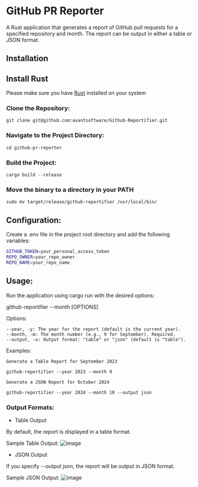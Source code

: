 # GitHub PR Reporter

A Rust application that generates a report of GitHub pull requests for a specified repository and month. The report can be output in either a table or JSON format.

## Installation

## Install Rust
Please make sure you have [Rust](https://www.rust-lang.org/tools/install) installed on your system

### Clone the Repository:

`git clone git@github.com:avantsoftware/Github-Reportifier.git`

### Navigate to the Project Directory:

`cd github-pr-reporter`

### Build the Project:

`cargo build --release`

### Move the binary to a directory in your PATH
`sudo mv target/release/github-reportifier /usr/local/bin/`

## Configuration:

Create a .env file in the project root directory and add the following variables:

```sh
GITHUB_TOKEN=your_personal_access_token
REPO_OWNER=your_repo_owner
REPO_NAME=your_repo_name
```

## Usage:

Run the application using cargo run with the desired options:

github-reportifier --month <MONTH> [OPTIONS]

Options:

    --year, -y: The year for the report (default is the current year).
    --month, -m: The month number (e.g., 9 for September). Required.
    --output, -o: Output format: "table" or "json" (default is "table").

Examples:

    Generate a Table Report for September 2023

`github-reportifier --year 2023 --month 9`

    Generate a JSON Report for October 2024

`github-reportifier --year 2024 --month 10 --output json`

### Output Formats:
- Table Output

By default, the report is displayed in a table format.

Sample Table Output:
![image](https://github.com/user-attachments/assets/858b71db-8f01-4209-a376-4597c1cc6530)

- JSON Output

If you specify --output json, the report will be output in JSON format.

Sample JSON Output:
![image](https://github.com/user-attachments/assets/4ce6dcc8-9655-4cea-80d7-65168eee0537)

